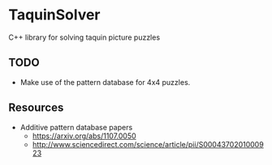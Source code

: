 # TaquinSolver
C++ library for solving taquin picture puzzles

## TODO
* Make use of the pattern database for 4x4 puzzles.

## Resources
* Additive pattern database papers
    * https://arxiv.org/abs/1107.0050
    * http://www.sciencedirect.com/science/article/pii/S0004370201000923
